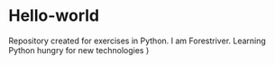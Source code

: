 # Hello-world
Repository created for exercises in Python.
I am Forestriver. Learning Python hungry for new technologies )
